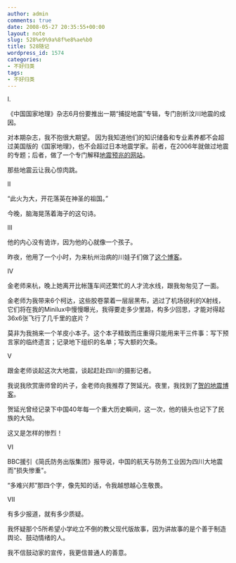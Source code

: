```yaml
---
author: admin
comments: true
date: 2008-05-27 20:35:55+00:00
layout: note
slug: 528%e9%9a%8f%e8%ae%b0
title: 528随记
wordpress_id: 1574
categories:
- 不好归类
tags:
- 不好归类
---
```


I. 

《中国国家地理》杂志6月份要推出一期“捕捉地震”专辑，专门剖析汶川地震的成因。

对本期杂志，我不抱很大期望。 因为我知道他们的知识储备和专业素养都不会超过美国版的《国家地理》，也不会超过日本地震学家。前者，在2006年就做过地震的专题；后者，做了一个专门解释[地震预兆的网站](http://homepage2.nifty.com/syounan_iku/b04.html)。

那些地震云让我心惊肉跳。

II

“此火为大，开花落英在神圣的祖国。”

今晚，脑海晃荡着海子的这句诗。

III

他的内心没有诡诈，因为他的心就像一个孩子。

昨夜，他用了一个小时，为来杭州治病的川娃子们做了[这个博客](http://i.hangzhou.com.cn/61/)。

IV

金老师来杭，晚上她离开比帐篷车间还繁忙的人才流水线，跟我匆匆见了一面。

金老师为我带来6个柯达，这些胶卷蒙着一层层黑布，逃过了机场锐利的X射线，它们将在我的Minilux中慢慢曝光，我得要走多少里路，构多少回思，才能对得起36x6张飞行了几千里的底片？

莫非为我捎来一个羊皮小本子。这个本子精致而庄重得只能用来干三件事：写下预言家的临终遗言；记录地下组织的名单；写大额的欠条。

V

跟金老师谈起这次大地震，谈起赶赴四川的摄影记者。

我说我欣赏唐师曾的片子，金老师向我推荐了贺延光。夜里，我找到了[贺的地震博客](http://heyanguang.blshe.com/)。

贺延光曾经记录下中国40年每一个重大历史瞬间，这一次，他的镜头也记下了民族的大恸。

这又是怎样的惨烈！

VI

BBC援引《简氏防务出版集团》报导说，中国的航天与防务工业因为四川大地震而"损失惨重"。

“多难兴邦”那四个字，像先知的话，令我越想越心生敬畏。

VII

有多少报道，就有多少质疑。

我怀疑那个5所希望小学屹立不倒的教父现代版故事，因为讲故事的是个善于制造舆论、鼓动情绪的人。

我不信鼓动家的宣传，我更信普通人的善意。
